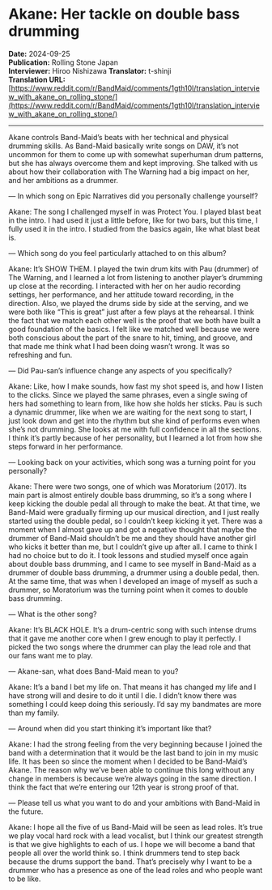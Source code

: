 ﻿# Akane: Her tackle on double bass drumming

**Date:** 2024-09-25  
**Publication:** Rolling Stone Japan  
**Interviewer:** Hiroo Nishizawa  **Translator:** t-shinji  
**Translation URL:** [https://www.reddit.com/r/BandMaid/comments/1gth10l/translation_interview_with_akane_on_rolling_stone/](https://www.reddit.com/r/BandMaid/comments/1gth10l/translation_interview_with_akane_on_rolling_stone/)  

---

Akane controls Band-Maid’s beats with her technical and physical drumming skills. As Band-Maid basically write songs on DAW, it’s not uncommon for them to come up with somewhat superhuman drum patterns, but she has always overcome them and kept improving. She talked with us about how their collaboration with The Warning had a big impact on her, and her ambitions as a drummer.

― In which song on Epic Narratives did you personally challenge yourself?

Akane: The song I challenged myself in was Protect You. I played blast beat in the intro. I had used it just a little before, like for two bars, but this time, I fully used it in the intro. I studied from the basics again, like what blast beat is.

― Which song do you feel particularly attached to on this album?

Akane: It’s SHOW THEM. I played the twin drum kits with Pau (drummer) of The Warning, and I learned a lot from listening to another player’s drumming up close at the recording. I interacted with her on her audio recording settings, her performance, and her attitude toward recording, in the direction. Also, we played the drums side by side at the serving, and we were both like “This is great” just after a few plays at the rehearsal. I think the fact that we match each other well is the proof that we both have built a good foundation of the basics. I felt like we matched well because we were both conscious about the part of the snare to hit, timing, and groove, and that made me think what I had been doing wasn’t wrong. It was so refreshing and fun.

― Did Pau-san’s influence change any aspects of you specifically?

Akane: Like, how I make sounds, how fast my shot speed is, and how I listen to the clicks. Since we played the same phrases, even a single swing of hers had something to learn from, like how she holds her sticks. Pau is such a dynamic drummer, like when we are waiting for the next song to start, I just look down and get into the rhythm but she kind of performs even when she’s not drumming. She looks at me with full confidence in all the sections. I think it’s partly because of her personality, but I learned a lot from how she steps forward in her performance.

― Looking back on your activities, which song was a turning point for you personally?

Akane: There were two songs, one of which was Moratorium (2017). Its main part is almost entirely double bass drumming, so it’s a song where I keep kicking the double pedal all through to make the beat. At that time, we Band-Maid were gradually firming up our musical direction, and I just really started using the double pedal, so I couldn’t keep kicking it yet. There was a moment when I almost gave up and got a negative thought that maybe the drummer of Band-Maid shouldn’t be me and they should have another girl who kicks it better than me, but I couldn’t give up after all. I came to think I had no choice but to do it. I took lessons and studied myself once again about double bass drumming, and I came to see myself in Band-Maid as a drummer of double bass drumming, a drummer using a double pedal, then. At the same time, that was when I developed an image of myself as such a drummer, so Moratorium was the turning point when it comes to double bass drumming.

― What is the other song?

Akane: It’s BLACK HOLE. It’s a drum-centric song with such intense drums that it gave me another core when I grew enough to play it perfectly. I picked the two songs where the drummer can play the lead role and that our fans want me to play.

― Akane-san, what does Band-Maid mean to you?

Akane: It’s a band I bet my life on. That means it has changed my life and I have strong will and desire to do it until I die. I didn’t know there was something I could keep doing this seriously. I’d say my bandmates are more than my family.

― Around when did you start thinking it’s important like that?

Akane: I had the strong feeling from the very beginning because I joined the band with a determination that it would be the last band to join in my music life. It has been so since the moment when I decided to be Band-Maid’s Akane. The reason why we’ve been able to continue this long without any change in members is because we’re always going in the same direction. I think the fact that we’re entering our 12th year is strong proof of that.

― Please tell us what you want to do and your ambitions with Band-Maid in the future.

Akane: I hope all the five of us Band-Maid will be seen as lead roles. It’s true we play vocal hard rock with a lead vocalist, but I think our greatest strength is that we give highlights to each of us. I hope we will become a band that people all over the world think so. I think drummers tend to step back because the drums support the band. That’s precisely why I want to be a drummer who has a presence as one of the lead roles and who people want to be like.
